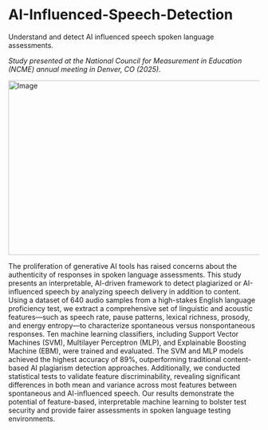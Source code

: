 # AI-Influenced-Speech-Detection
Understand and detect AI influenced speech spoken language assessments. 

*Study presented at the National Council for Measurement in Education (NCME) annual meeting in Denver, CO (2025).*

<img width="600" height="350" alt="Image" src="https://github.com/user-attachments/assets/b20d6f67-41c0-49c5-8c8e-f7216b1016a8" />



The proliferation of generative AI tools has raised concerns about the authenticity of responses in spoken language assessments. This study presents an interpretable, AI-driven framework to detect plagiarized or AI-influenced speech by analyzing speech delivery in addition to content. Using a dataset of 640 audio samples from a high-stakes English language proficiency test, we extract a comprehensive set of linguistic and acoustic features—such as speech rate, pause patterns, lexical richness, prosody, and energy entropy—to characterize spontaneous versus nonspontaneous responses. Ten machine learning classifiers, including Support Vector Machines (SVM), Multilayer Perceptron (MLP), and Explainable Boosting Machine (EBM), were trained and evaluated. The SVM and MLP models achieved the highest accuracy of 89%, outperforming traditional content-based AI plagiarism detection approaches. Additionally, we conducted statistical tests to validate feature discriminability, revealing significant differences in both mean and variance across most features between spontaneous and AI-influenced speech. Our results demonstrate the potential of feature-based, interpretable machine learning to bolster test security and provide fairer assessments in spoken language testing environments.

